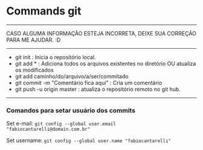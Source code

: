 # Commands git

---

CASO ALGUMA INFORMAÇÃO ESTEJA INCORRETA, DEIXE SUA CORREÇÃO PARA ME AJUDAR. :D

---

- git init : Inicia o repositório local.
- git add * : Adiciona todos os arquivos existentes no diretório OU atualiza os modificados
- git add caminho/do/arquivo/a/ser/commitado
- git commit -m "Comentário fica aqui" : Cria um comentário
- git push -u origin master : atualiza o repositório remoto no git hub.

---
  
### Comandos para setar usuário dos commits
  
Set e-mail: `git config --global user.email "fabiocantarelli@domain.com.br"`
  
Set username: `git config --global user.name "fabiocantarelli"`
